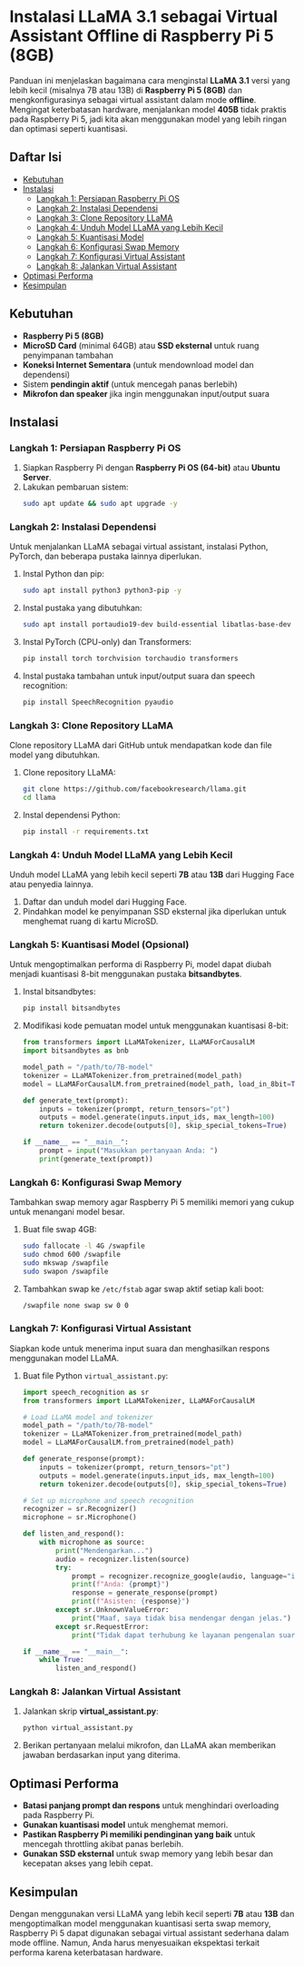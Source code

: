 # Instalasi LLaMA 3.1 sebagai Virtual Assistant Offline di Raspberry Pi 5 (8GB)

Panduan ini menjelaskan bagaimana cara menginstal **LLaMA 3.1** versi yang lebih kecil (misalnya 7B atau 13B) di **Raspberry Pi 5 (8GB)** dan mengkonfigurasinya sebagai virtual assistant dalam mode **offline**. Mengingat keterbatasan hardware, menjalankan model **405B** tidak praktis pada Raspberry Pi 5, jadi kita akan menggunakan model yang lebih ringan dan optimasi seperti kuantisasi.

## Daftar Isi
- [Kebutuhan](#kebutuhan)
- [Instalasi](#instalasi)
  - [Langkah 1: Persiapan Raspberry Pi OS](#langkah-1-persiapan-raspberry-pi-os)
  - [Langkah 2: Instalasi Dependensi](#langkah-2-instalasi-dependensi)
  - [Langkah 3: Clone Repository LLaMA](#langkah-3-clone-repository-llama)
  - [Langkah 4: Unduh Model LLaMA yang Lebih Kecil](#langkah-4-unduh-model-llama-yang-lebih-kecil)
  - [Langkah 5: Kuantisasi Model](#langkah-5-kuantisasi-model-opsional)
  - [Langkah 6: Konfigurasi Swap Memory](#langkah-6-konfigurasi-swap-memory)
  - [Langkah 7: Konfigurasi Virtual Assistant](#langkah-7-konfigurasi-virtual-assistant)
  - [Langkah 8: Jalankan Virtual Assistant](#langkah-8-jalankan-virtual-assistant)
- [Optimasi Performa](#optimasi-performa)
- [Kesimpulan](#kesimpulan)

## Kebutuhan

- **Raspberry Pi 5 (8GB)**
- **MicroSD Card** (minimal 64GB) atau **SSD eksternal** untuk ruang penyimpanan tambahan
- **Koneksi Internet Sementara** (untuk mendownload model dan dependensi)
- Sistem **pendingin aktif** (untuk mencegah panas berlebih)
- **Mikrofon dan speaker** jika ingin menggunakan input/output suara

## Instalasi

### Langkah 1: Persiapan Raspberry Pi OS
1. Siapkan Raspberry Pi dengan **Raspberry Pi OS (64-bit)** atau **Ubuntu Server**.
2. Lakukan pembaruan sistem:
    ```bash
    sudo apt update && sudo apt upgrade -y
    ```

### Langkah 2: Instalasi Dependensi
Untuk menjalankan LLaMA sebagai virtual assistant, instalasi Python, PyTorch, dan beberapa pustaka lainnya diperlukan.

1. Instal Python dan pip:
    ```bash
    sudo apt install python3 python3-pip -y
    ```

2. Instal pustaka yang dibutuhkan:
    ```bash
    sudo apt install portaudio19-dev build-essential libatlas-base-dev sox -y
    ```

3. Instal PyTorch (CPU-only) dan Transformers:
    ```bash
    pip install torch torchvision torchaudio transformers
    ```

4. Instal pustaka tambahan untuk input/output suara dan speech recognition:
    ```bash
    pip install SpeechRecognition pyaudio
    ```

### Langkah 3: Clone Repository LLaMA
Clone repository LLaMA dari GitHub untuk mendapatkan kode dan file model yang dibutuhkan.

1. Clone repository LLaMA:
    ```bash
    git clone https://github.com/facebookresearch/llama.git
    cd llama
    ```

2. Instal dependensi Python:
    ```bash
    pip install -r requirements.txt
    ```

### Langkah 4: Unduh Model LLaMA yang Lebih Kecil
Unduh model LLaMA yang lebih kecil seperti **7B** atau **13B** dari Hugging Face atau penyedia lainnya.

1. Daftar dan unduh model dari Hugging Face.
2. Pindahkan model ke penyimpanan SSD eksternal jika diperlukan untuk menghemat ruang di kartu MicroSD.

### Langkah 5: Kuantisasi Model (Opsional)
Untuk mengoptimalkan performa di Raspberry Pi, model dapat diubah menjadi kuantisasi 8-bit menggunakan pustaka **bitsandbytes**.

1. Instal bitsandbytes:
    ```bash
    pip install bitsandbytes
    ```

2. Modifikasi kode pemuatan model untuk menggunakan kuantisasi 8-bit:
    ```python
    from transformers import LLaMATokenizer, LLaMAForCausalLM
    import bitsandbytes as bnb

    model_path = "/path/to/7B-model"
    tokenizer = LLaMATokenizer.from_pretrained(model_path)
    model = LLaMAForCausalLM.from_pretrained(model_path, load_in_8bit=True)

    def generate_text(prompt):
        inputs = tokenizer(prompt, return_tensors="pt")
        outputs = model.generate(inputs.input_ids, max_length=100)
        return tokenizer.decode(outputs[0], skip_special_tokens=True)

    if __name__ == "__main__":
        prompt = input("Masukkan pertanyaan Anda: ")
        print(generate_text(prompt))
    ```

### Langkah 6: Konfigurasi Swap Memory
Tambahkan swap memory agar Raspberry Pi 5 memiliki memori yang cukup untuk menangani model besar.

1. Buat file swap 4GB:
    ```bash
    sudo fallocate -l 4G /swapfile
    sudo chmod 600 /swapfile
    sudo mkswap /swapfile
    sudo swapon /swapfile
    ```

2. Tambahkan swap ke `/etc/fstab` agar swap aktif setiap kali boot:
    ```bash
    /swapfile none swap sw 0 0
    ```

### Langkah 7: Konfigurasi Virtual Assistant
Siapkan kode untuk menerima input suara dan menghasilkan respons menggunakan model LLaMA.

1. Buat file Python `virtual_assistant.py`:
    ```python
    import speech_recognition as sr
    from transformers import LLaMATokenizer, LLaMAForCausalLM

    # Load LLaMA model and tokenizer
    model_path = "/path/to/7B-model"
    tokenizer = LLaMATokenizer.from_pretrained(model_path)
    model = LLaMAForCausalLM.from_pretrained(model_path)

    def generate_response(prompt):
        inputs = tokenizer(prompt, return_tensors="pt")
        outputs = model.generate(inputs.input_ids, max_length=100)
        return tokenizer.decode(outputs[0], skip_special_tokens=True)

    # Set up microphone and speech recognition
    recognizer = sr.Recognizer()
    microphone = sr.Microphone()

    def listen_and_respond():
        with microphone as source:
            print("Mendengarkan...")
            audio = recognizer.listen(source)
            try:
                prompt = recognizer.recognize_google(audio, language="id-ID")
                print(f"Anda: {prompt}")
                response = generate_response(prompt)
                print(f"Asisten: {response}")
            except sr.UnknownValueError:
                print("Maaf, saya tidak bisa mendengar dengan jelas.")
            except sr.RequestError:
                print("Tidak dapat terhubung ke layanan pengenalan suara.")

    if __name__ == "__main__":
        while True:
            listen_and_respond()
    ```

### Langkah 8: Jalankan Virtual Assistant
1. Jalankan skrip **virtual_assistant.py**:
    ```bash
    python virtual_assistant.py
    ```

2. Berikan pertanyaan melalui mikrofon, dan LLaMA akan memberikan jawaban berdasarkan input yang diterima.

## Optimasi Performa
- **Batasi panjang prompt dan respons** untuk menghindari overloading pada Raspberry Pi.
- **Gunakan kuantisasi model** untuk menghemat memori.
- **Pastikan Raspberry Pi memiliki pendinginan yang baik** untuk mencegah throttling akibat panas berlebih.
- **Gunakan SSD eksternal** untuk swap memory yang lebih besar dan kecepatan akses yang lebih cepat.

## Kesimpulan
Dengan menggunakan versi LLaMA yang lebih kecil seperti **7B** atau **13B** dan mengoptimalkan model menggunakan kuantisasi serta swap memory, Raspberry Pi 5 dapat digunakan sebagai virtual assistant sederhana dalam mode offline. Namun, Anda harus menyesuaikan ekspektasi terkait performa karena keterbatasan hardware.
